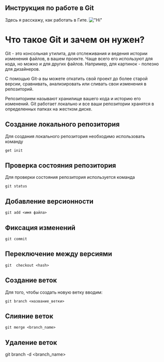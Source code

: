## Инструкция по работе в Git

Здесь я расскажу, как работать в Гите.
!["Hi"](1.jpg)

# Что такое Git и зачем он нужен?

Git - это консольная утилита, для отслеживания и ведения истории изменения файлов, в вашем проекте. Чаще всего его используют для кода, но можно и для других файлов. Например, для картинок - полезно для дизайнеров.

С помощью Git-a вы можете откатить свой проект до более старой версии, сравнивать, анализировать или сливать свои изменения в репозиторий.

Репозиторием называют хранилище вашего кода и историю его изменений. Git работает локально и все ваши репозитории хранятся в определенных папках на жестком диске.

## Создание локального репозитория

Для создания локального репозитория необходимо использовать команду

    get init

## Проверка состояния репозитория

Для проверки состояния репозитория используется команда

    git status

## Добавление версионности

    git add <имя файла>

## Фиксация изменений

    git commit

## Переключение между версиями

    git  checkout <hash>

## Создание веток

Для того, чтобы создать новую ветку вводим:

    git branch <название_ветки>

## Слияние веток

    git merge <branch_name>

## Удаление веток

git branch -d <branch_name>